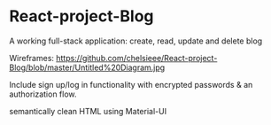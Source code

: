 # React-project-Blog

A working full-stack application: create, read, update and delete blog

Wireframes: https://github.com/chelsieee/React-project-Blog/blob/master/Untitled%20Diagram.jpg

Include sign up/log in functionality with encrypted passwords & an authorization flow. 

semantically clean HTML using Material-UI
